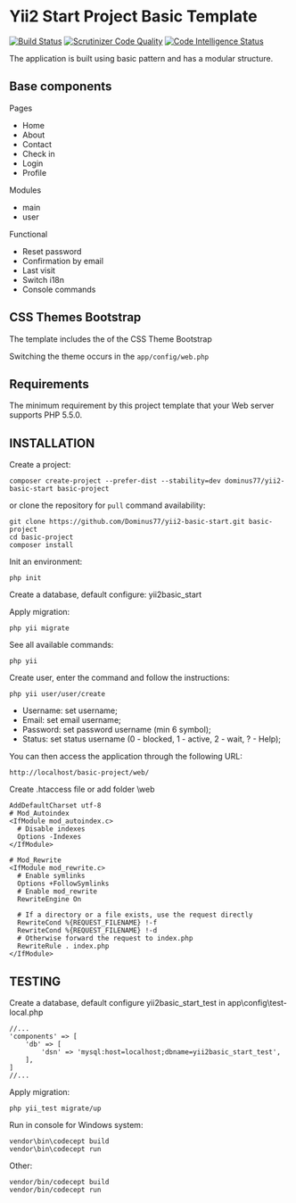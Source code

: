# Yii2 Start Project Basic Template

[![Build Status](https://travis-ci.org/Dominus77/yii2-basic-start.svg?branch=master)](https://travis-ci.org/Dominus77/yii2-basic-start)
[![Scrutinizer Code Quality](https://scrutinizer-ci.com/g/Dominus77/yii2-basic-start/badges/quality-score.png?b=master)](https://scrutinizer-ci.com/g/Dominus77/yii2-basic-start/?branch=master)
[![Code Intelligence Status](https://scrutinizer-ci.com/g/Dominus77/yii2-basic-start/badges/code-intelligence.svg?b=master)](https://scrutinizer-ci.com/code-intelligence)

The application is built using basic pattern and has a modular structure.

## Base components

Pages
- Home
- About
- Contact
- Check in
- Login
- Profile

Modules
- main
- user

Functional
- Reset password
- Confirmation by email
- Last visit
- Switch i18n
- Console commands

## CSS Themes Bootstrap

The template includes the of the CSS Theme Bootstrap

Switching the theme occurs in the `app/config/web.php`

## Requirements

The minimum requirement by this project template that your Web server supports PHP 5.5.0.

## INSTALLATION

Create a project:

```
composer create-project --prefer-dist --stability=dev dominus77/yii2-basic-start basic-project
```

or clone the repository for `pull` command availability:

```
git clone https://github.com/Dominus77/yii2-basic-start.git basic-project
cd basic-project
composer install
```

Init an environment:

```
php init
```

Create a database, default configure: yii2basic_start

Apply migration:

```
php yii migrate
```

See all available commands:

```
php yii
```

Create user, enter the command and follow the instructions:

```
php yii user/user/create
```

- Username: set username;
- Email: set email username;
- Password: set password username (min 6 symbol);
- Status: set status username (0 - blocked, 1 - active, 2 - wait, ? - Help);

You can then access the application through the following URL:

```
http://localhost/basic-project/web/
```

Create .htaccess file or add folder \web

```
AddDefaultCharset utf-8
# Mod_Autoindex
<IfModule mod_autoindex.c>
  # Disable indexes
  Options -Indexes
</IfModule>

# Mod_Rewrite
<IfModule mod_rewrite.c>
  # Enable symlinks
  Options +FollowSymlinks
  # Enable mod_rewrite
  RewriteEngine On

  # If a directory or a file exists, use the request directly
  RewriteCond %{REQUEST_FILENAME} !-f
  RewriteCond %{REQUEST_FILENAME} !-d
  # Otherwise forward the request to index.php
  RewriteRule . index.php
</IfModule>
```

## TESTING

Create a database, default configure yii2basic_start_test in app\config\test-local.php

```
//...
'components' => [
    'db' => [
        'dsn' => 'mysql:host=localhost;dbname=yii2basic_start_test',
    ],
]
//...
```

Apply migration:

```
php yii_test migrate/up
```

Run in console for Windows system:
```
vendor\bin\codecept build
vendor\bin\codecept run
```
Other:
```
vendor/bin/codecept build
vendor/bin/codecept run
```
